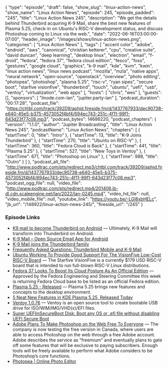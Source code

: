 {
  "type": "episode",
  "draft": false,
  "show_slug": "linux-action-news",
  "show_name": "Linux Action News",
  "episode": 245,
  "episode_padded": "245",
  "title": "Linux Action News 245",
  "description": "We get the details behind Thunderbird acquiring K-9 Mail, share the best new features of Plasma 5.25, check-in on Ubuntu's RISC-V development status, and discuss Photoshop coming to Linux via the web.",
  "date": "2022-06-16T03:00:00-07:00",
  "header_image": "/images/shows/linux-action-news.png",
  "categories": [
    "Linux Action News"
  ],
  "tags": [
    "accent color",
    "adobe",
    "android",
    "aws",
    "canonical",
    "christian ketterer",
    "cpu",
    "creative suite",
    "david duncan",
    "deep learning",
    "desktop linux",
    "electron",
    "email",
    "f-droid",
    "fedora",
    "fedora 37",
    "fedora cloud edition",
    "fesco",
    "foss",
    "gestures",
    "google cloud",
    "graphics",
    "k-9 mail",
    "kde",
    "kvm",
    "kwin",
    "linux action news",
    "linux news podcast",
    "mozilla",
    "mzla",
    "native apps",
    "neural network",
    "open-source",
    "openstack",
    "overview",
    "photo editing",
    "photopea",
    "photoshop",
    "plasma 5.25",
    "risc-v",
    "ryan sipes",
    "secure boot",
    "starfive visionfive",
    "thunderbird",
    "touch",
    "ubuntu",
    "uefi",
    "usb",
    "ventoy",
    "virtualization",
    "web apps"
  ],
  "hosts": [
    "chris",
    "wes"
  ],
  "guests": [],
  "sponsors": [
    "linode.com-lan",
    "jupiter.party-lan"
  ],
  "podcast_duration": "00:17:28",
  "podcast_file": "https://chtbl.com/track/392D9/aphid.fireside.fm/d/1437767933/dec90738-e640-45e5-b375-4573052f4bf4/694ec743-251c-4f11-99f1-643d23f77c08.mp3",
  "podcast_bytes": 14686220,
  "podcast_chapters": {
    "version": "1.1.0",
    "author": "Jupiter Broadcasting",
    "title": "Linux Action News 245",
    "podcastName": "Linux Action News",
    "chapters": [
      {
        "startTime": 0,
        "title": "Intro"
      },
      {
        "startTime": 13,
        "title": "K-9 Joins Thunderbird"
      },
      {
        "startTime": 270,
        "title": "Ubuntu on RISC-V"
      },
      {
        "startTime": 360,
        "title": "Fedora Cloud is Back"
      },
      {
        "startTime": 441,
        "title": "Plasma 5.25"
      },
      {
        "startTime": 527,
        "title": "New Toys in Ventoy"
      },
      {
        "startTime": 671,
        "title": "Photoshop on Linux"
      },
      {
        "startTime": 988,
        "title": "Outro"
      }
    ]
  },
  "podcast_alt_file": "http://www.podtrac.com/pts/redirect.mp3/chtbl.com/track/392D9/aphid.fireside.fm/d/1437767933/dec90738-e640-45e5-b375-4573052f4bf4/694ec743-251c-4f11-99f1-643d23f77c08.mp3",
  "podcast_ogg_file": null,
  "video_file": "http://www.podtrac.com/pts/redirect.mp4/201406.jb-dl.cdn.scaleengine.net/lan/2022/lan-0245.mp4",
  "video_hd_file": null,
  "video_mobile_file": null,
  "youtube_link": "https://youtu.be/-LGl8xbHELc",
  "jb_url": "/148922/linux-action-news-245/",
  "fireside_url": "/245"
}


### Episode Links

  * [K9 mail to become Thunderbird on Android](https://lwn.net/Articles/897712/ "K9 mail to become Thunderbird on Android") — Ultimately, K-9 Mail will transform into Thunderbird on Android.
  * [K-9 Mail – Open Source Email App for Android](https://github.com/thundernest/k-9 "K-9 Mail – Open Source Email App for Android")
  * [K-9 Mail joins the Thunderbird family](https://k9mail.app/2022/06/13/K-9-Mail-and-Thunderbird "K-9 Mail joins the Thunderbird family")
  * [Frequently Asked Questions: Thunderbird Mobile and K-9 Mail](https://blog.thunderbird.net/2022/06/faq-thunderbird-mobile-and-k-9-mail/ "Frequently Asked Questions: Thunderbird Mobile and K-9 Mail")
  * [Ubuntu Working To Provide Good Support For The VisionFive Low-Cost RISC-V Board](https://www.phoronix.com/scan.php?page=news_item&px=Ubuntu-VisionFive-WIP "Ubuntu Working To Provide Good Support For The VisionFive Low-Cost RISC-V Board") — The Starfive VisionFive is a currently $179 USD RISC-V board that is intended to run full-blown RISC-V Linux distributions. 
  * [Fedora 37 Looks To Boost Its Cloud Posture As An Official Edition](https://www.phoronix.com/scan.php?page=news_item&px=Fedora-Cloud-Base-37-Plan "Fedora 37 Looks To Boost Its Cloud Posture As An Official Edition") — Approved by the Fedora Engineering and Steering Committee this week is returning Fedora Cloud base to be listed as an official Fedora edition.
  * [Plasma 5.25 - Released](https://kde.org/announcements/plasma/5/5.25.0/ "Plasma 5.25 - Released") — Plasma 5.25 brings new features and concepts to the desktop environment.
  * [5 Neat New Features in KDE Plasma 5.25, Released Today](https://www.omgubuntu.co.uk/2022/06/kde-plasma-5-25-new-features "5 Neat New Features in KDE Plasma 5.25, Released Today")
  * [Ventoy 1.0.76](https://github.com/ventoy/Ventoy/releases/tag/v1.0.76 "Ventoy 1.0.76") — Ventoy is an open source tool to create bootable USB drive for ISO/WIM/IMG/VHD(x)/EFI files.
  * [Super UEFIinSecureBoot Disk: Boot any OS or .efi file without disabling UEFI Secure Boot](https://github.com/ValdikSS/Super-UEFIinSecureBoot-Disk "Super UEFIinSecureBoot Disk: Boot any OS or .efi file without disabling UEFI Secure Boot")
  * [Adobe Plans To Make Photoshop on the Web Free To Everyone](https://www.theverge.com/2022/6/14/23162580/photoshop-web-free-freemium-version-adobe "Adobe Plans To Make Photoshop on the Web Free To Everyone") — The company is now testing the free version in Canada, where users are able to access Photoshop on the web through a free Adobe account. Adobe describes the service as “freemium” and eventually plans to gate off some features that will be exclusive to paying subscribers. Enough tools will be freely available to perform what Adobe considers to be Photoshop’s core functions.
  * [Photopea | Online Photo Editor](https://www.photopea.com/ "Photopea | Online Photo Editor")


